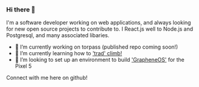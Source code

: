 ### Hi there 👋

I'm a software developer working on web applications, and always looking for new open source projects to contribute to. I React.js well to Node.js and Postgresql, and many associated libaries. 

- 🔭 I’m currently working on torpass (published repo coming soon!)
- 🌱 I’m currently learning how to ['trad' climb!](https://en.wikipedia.org/wiki/Traditional_climbing)
- 👯 I’m looking to set up an environment to build ['GrapheneOS'](https://github.com/grapheneos) for the Pixel 5

Connect with me here on github!

